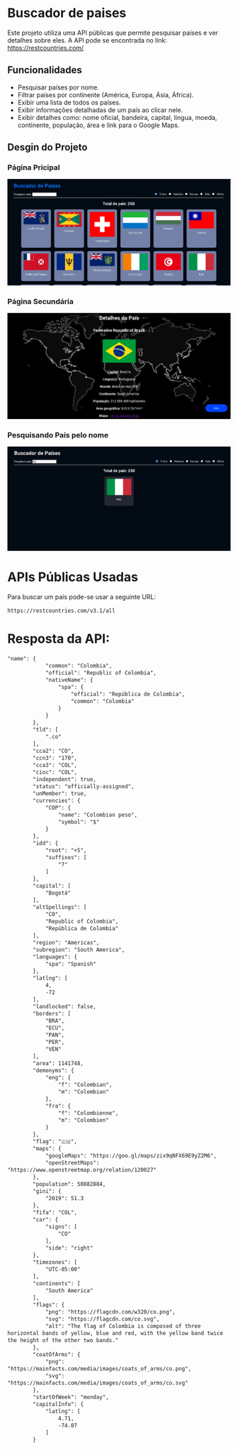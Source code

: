 # Buscador de paises

Este projeto utiliza uma API públicas que permite pesquisar países e ver detalhes sobre eles. A API pode se encontrada no link: https://restcountries.com/ 

## Funcionalidades 

- Pesquisar países por nome.
- Filtrar países por continente (América, Europa, Ásia, África).
- Exibir uma lista de todos os países.
- Exibir informações detalhadas de um país ao clicar nele.
- Exibir detalhes como: nome oficial, bandeira, capital, língua, moeda, continente, população, área e link para o Google Maps.

## Desgin do Projeto
### Página Pricipal

![pagina principal](image.png)

### Página Secundária

![Pagina secundaria](image-2.png)

### Pesquisando País pelo nome

![Pesquisando](image-3.png)

# APIs Públicas Usadas

Para buscar um país pode-se usar a seguinte URL:
```
https://restcountries.com/v3.1/all
```

# Resposta da API:
```
"name": {
            "common": "Colombia",
            "official": "Republic of Colombia",
            "nativeName": {
                "spa": {
                    "official": "República de Colombia",
                    "common": "Colombia"
                }
            }
        },
        "tld": [
            ".co"
        ],
        "cca2": "CO",
        "ccn3": "170",
        "cca3": "COL",
        "cioc": "COL",
        "independent": true,
        "status": "officially-assigned",
        "unMember": true,
        "currencies": {
            "COP": {
                "name": "Colombian peso",
                "symbol": "$"
            }
        },
        "idd": {
            "root": "+5",
            "suffixes": [
                "7"
            ]
        },
        "capital": [
            "Bogotá"
        ],
        "altSpellings": [
            "CO",
            "Republic of Colombia",
            "República de Colombia"
        ],
        "region": "Americas",
        "subregion": "South America",
        "languages": {
            "spa": "Spanish"
        },
        "latlng": [
            4,
            -72
        ],
        "landlocked": false,
        "borders": [
            "BRA",
            "ECU",
            "PAN",
            "PER",
            "VEN"
        ],
        "area": 1141748,
        "demonyms": {
            "eng": {
                "f": "Colombian",
                "m": "Colombian"
            },
            "fra": {
                "f": "Colombienne",
                "m": "Colombien"
            }
        },
        "flag": "🇨🇴",
        "maps": {
            "googleMaps": "https://goo.gl/maps/zix9qNFX69E9yZ2M6",
            "openStreetMaps": "https://www.openstreetmap.org/relation/120027"
        },
        "population": 50882884,
        "gini": {
            "2019": 51.3
        },
        "fifa": "COL",
        "car": {
            "signs": [
                "CO"
            ],
            "side": "right"
        },
        "timezones": [
            "UTC-05:00"
        ],
        "continents": [
            "South America"
        ],
        "flags": {
            "png": "https://flagcdn.com/w320/co.png",
            "svg": "https://flagcdn.com/co.svg",
            "alt": "The flag of Colombia is composed of three horizontal bands of yellow, blue and red, with the yellow band twice the height of the other two bands."
        },
        "coatOfArms": {
            "png": "https://mainfacts.com/media/images/coats_of_arms/co.png",
            "svg": "https://mainfacts.com/media/images/coats_of_arms/co.svg"
        },
        "startOfWeek": "monday",
        "capitalInfo": {
            "latlng": [
                4.71,
                -74.07
            ]
        }
```